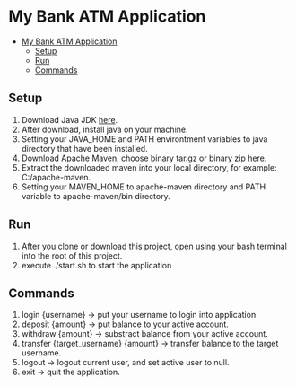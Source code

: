 <!-- omit in toc -->

# My Bank ATM Application

- [My Bank ATM Application](#my-bank-atm-application)
  - [Setup](#setup)
  - [Run](#run)
  - [Commands](#commands)

## Setup
1. Download Java JDK [here](https://www.oracle.com/id/java/technologies/downloads/).
2. After download, install java on your machine.
3. Setting your JAVA_HOME and PATH environtment variables to java directory that have been installed.
4. Download Apache Maven, choose binary tar.gz or binary zip [here](https://maven.apache.org/download.cgi).
5. Extract the downloaded maven into your local directory, for example: C:/apache-maven.
6. Setting your MAVEN_HOME to apache-maven directory and PATH variable to apache-maven/bin directory.

## Run
1. After you clone or download this project, open using your bash terminal into the root of this project.
2. execute ./start.sh to start the application

## Commands
1. login {username} -> put your username to login into application.
2. deposit {amount} -> put balance to your active account.
3. withdraw {amount} -> substract balance from your active account.
4. transfer {target_username} {amount} -> transfer balance to the target username.
5. logout -> logout current user, and set active user to null.
6. exit -> quit the application.